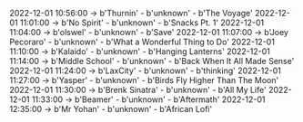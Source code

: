2022-12-01 10:56:00 -> b'Thurnin' - b'unknown' - b'The Voyage'
2022-12-01 11:01:00 -> b'No Spirit' - b'unknown' - b'Snacks Pt. 1'
2022-12-01 11:04:00 -> b'olswel' - b'unknown' - b'Save'
2022-12-01 11:07:00 -> b'Joey Pecoraro' - b'unknown' - b'What a Wonderful Thing to Do'
2022-12-01 11:10:00 -> b'Kalaido' - b'unknown' - b'Hanging Lanterns'
2022-12-01 11:14:00 -> b'Middle School' - b'unknown' - b'Back When It All Made Sense'
2022-12-01 11:24:00 -> b'LaxCity' - b'unknown' - b'thinking'
2022-12-01 11:27:00 -> b'Yasper' - b'unknown' - b'Birds Fly Higher Than The Moon'
2022-12-01 11:30:00 -> b'Brenk Sinatra' - b'unknown' - b'All My Life'
2022-12-01 11:33:00 -> b'Beamer' - b'unknown' - b'Aftermath'
2022-12-01 12:35:00 -> b'Mr Yohan' - b'unknown' - b'African Lofi'
